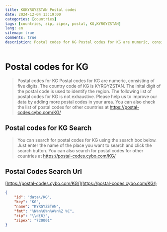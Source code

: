 ```yaml
---
title: KGKYRGYZSTAN Postal codes 
date: 2024-12-04 13:19:00
categories: [countries]
tags: [countries, zip, zipex, postal, KG,KYRGYZSTAN]
lang: en
sitemap: true
comments: true
description: Postal codes for KG Postal codes for KG are numeric, consisting of five digits. The country code of KG is KYRGYZSTAN. The inital digit of the postal code is used to identify the region. The following list of postal codes for KG is not exhaustive. Please help us to improve our data by adding more postal codes in your area. You can also check the list of postal codes for other countries at https://postal-codes.cybo.com/KG/
---
```


# Postal codes for KG
> Postal codes for KG Postal codes for KG are numeric, consisting of five digits. The country code of KG is KYRGYZSTAN. The inital digit of the postal code is used to identify the region. The following list of postal codes for KG is not exhaustive. Please help us to improve our data by adding more postal codes in your area. You can also check the list of postal codes for other countries at https://postal-codes.cybo.com/KG/

## Postal codes for KG Search 
> You can search for postal codes for KG using the search box below. Just enter the name of the place you want to search and click the search button. You can also search for postal codes for other countries at https://postal-codes.cybo.com/KG/

## Postal Codes Search Url

[https://postal-codes.cybo.com/KG/](https://postal-codes.cybo.com/KG/)
```json
{
    "id": "data\/KG",
    "key": "KG",
    "name": "KYRGYZSTAN",
    "fmt": "%N%n%O%n%A%n%Z %C",
    "zip": "\\d{6}",
    "zipex": "720001"
}
```

